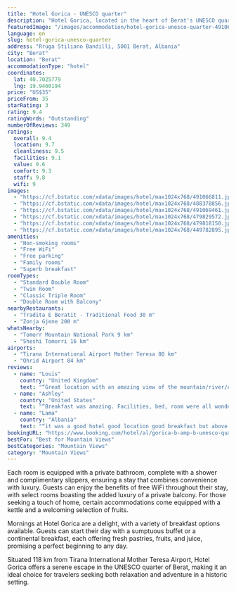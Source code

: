 ```yaml
---
title: "Hotel Gorica - UNESCO quarter"
description: "Hotel Gorica, located in the heart of Berat's UNESCO quarter, offers a unique accommodation experience with its breathtaking mountain and river views."
featuredImage: "/images/accommodation/hotel-gorica-unesco-quarter-491066811.jpg"
language: en
slug: hotel-gorica-unesco-quarter
address: "Rruga Stiliano Bandilli, 5001 Berat, Albania"
city: "Berat"
location: "Berat"
accommodationType: "hotel"
coordinates:
  lat: 40.7025779
  lng: 19.9460194
price: "US$35"
priceFrom: 35
starRating: 3
rating: 9.4
ratingWords: "Outstanding"
numberOfReviews: 349
ratings:
  overall: 9.4
  location: 9.7
  cleanliness: 9.5
  facilities: 9.1
  value: 9.6
  comfort: 9.3
  staff: 9.8
  wifi: 9
images:
  - "https://cf.bstatic.com/xdata/images/hotel/max1024x768/491066811.jpg?k=17aec64cd53b76206aeb5ed3beab223e51a6c88bb1068caa0112fb57aa201b47&o=&hp=1"
  - "https://cf.bstatic.com/xdata/images/hotel/max1024x768/488378856.jpg?k=5e1742b9dffe0ab560287df1dc32848828a33e4dd5f699c13eaeb690988d9b47&o=&hp=1"
  - "https://cf.bstatic.com/xdata/images/hotel/max1024x768/491069461.jpg?k=2e14e423a37c63d48d7b22dfed183777e2d57c01b6dbe75cddfdf4eba6bb5862&o=&hp=1"
  - "https://cf.bstatic.com/xdata/images/hotel/max1024x768/479829572.jpg?k=d16e27cdcd7f8a9aa0a4b42c9c630b08bcb63475921cb764780506dba93770b7&o=&hp=1"
  - "https://cf.bstatic.com/xdata/images/hotel/max1024x768/479818150.jpg?k=0cb8c7296d2092715485382345493b6819737f9f13bfae72e4b686662f06f357&o=&hp=1"
  - "https://cf.bstatic.com/xdata/images/hotel/max1024x768/449782895.jpg?k=413fd7e148749d144c6877714043233d984a54463755dde24126efc12960bfbe&o=&hp=1"
amenities:
  - "Non-smoking rooms"
  - "Free WiFi"
  - "Free parking"
  - "Family rooms"
  - "Superb breakfast"
roomTypes:
  - "Standard Double Room"
  - "Twin Room"
  - "Classic Triple Room"
  - "Double Room with Balcony"
nearbyRestaurants:
  - "Tradita E Beratit - Traditional Food 30 m"
  - "Zonja Gjene 200 m"
whatsNearby:
  - "Tomorr Mountain National Park 9 km"
  - "Sheshi Tomorri 16 km"
airports:
  - "Tirana International Airport Mother Teresa 80 km"
  - "Ohrid Airport 84 km"
reviews:
  - name: "Louis"
    country: "United Kingdom"
    text: "“Great location with an amazing view of the mountain/river/city. Also, the breakfast every morning was tremendous. I had a great time here!”"
  - name: "Ashley"
    country: "United States"
    text: "“Breakfast was amazing. Facilities, bed, room were all wonderful. I wish we could have stayed longer. The city is beautiful and there are two very popular bar/restaurants on the corner.”"
  - name: "Lama"
    country: "Albania"
    text: "“it was a good hotel good location good breakfast but above all the hosts were very friendly and helpful”"
bookingURL: "https://www.booking.com/hotel/al/gorica-b-amp-b-unesco-quarter.en-gb.html?aid=8035640"
bestFor: "Best for Mountain Views"
bestCategories: "Mountain Views"
category: "Mountain Views"
---
```


Each room is equipped with a private bathroom, complete with a shower and complimentary slippers, ensuring a stay that combines convenience with luxury. Guests can enjoy the benefits of free WiFi throughout their stay, with select rooms boasting the added luxury of a private balcony. For those seeking a touch of home, certain accommodations come equipped with a kettle and a welcoming selection of fruits.

Mornings at Hotel Gorica are a delight, with a variety of breakfast options available. Guests can start their day with a sumptuous buffet or a continental breakfast, each offering fresh pastries, fruits, and juice, promising a perfect beginning to any day.

Situated 118 km from Tirana International Mother Teresa Airport, Hotel Gorica offers a serene escape in the UNESCO quarter of Berat, making it an ideal choice for travelers seeking both relaxation and adventure in a historic setting.
